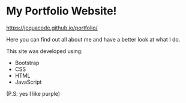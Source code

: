# My Portfolio Website!

https://jcquacode.github.io/portfolio/

Here you can find out all about me and have a better look at what I do.

This site was developed using:
- Bootstrap
- CSS
- HTML
- JavaScript

(P.S: yes I like purple)
